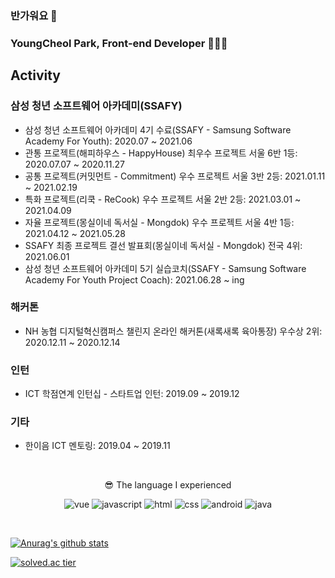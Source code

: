### 반가워요 👋
### YoungCheol Park, Front-end Developer 👨🏻‍💻

## Activity
### 삼성 청년 소프트웨어 아카데미(SSAFY)
- 삼성 청년 소프트웨어 아카데미 4기 수료(SSAFY - Samsung Software Academy For Youth): 2020.07 ~ 2021.06
- 관통 프로젝트(해피하우스 - HappyHouse) 최우수 프로젝트 서울 6반 1등: 2020.07.07 ~ 2020.11.27
- 공통 프로젝트(커밋먼트 - Commitment) 우수 프로젝트 서울 3반 2등: 2021.01.11 ~ 2021.02.19
- 특화 프로젝트(리쿡 - ReCook) 우수 프로젝트 서울 2반 2등: 2021.03.01 ~ 2021.04.09
- 자율 프로젝트(몽실이네 독서실 - Mongdok) 우수 프로젝트 서울 4반 1등: 2021.04.12 ~ 2021.05.28
- SSAFY 최종 프로젝트 결선 발표회(몽실이네 독서실 - Mongdok) 전국 4위: 2021.06.01
- 삼성 청년 소프트웨어 아카데미 5기 실습코치(SSAFY - Samsung Software Academy For Youth Project Coach): 2021.06.28 ~ ing

### 해커톤
- NH 농협 디지털혁신캠퍼스 챌린지 온라인 해커톤(새록새록 육아통장) 우수상 2위: 2020.12.11 ~ 2020.12.14

### 인턴
- ICT 학점연계 인턴십 - 스타트업 인턴: 2019.09 ~ 2019.12

### 기타
- 한이음 ICT 멘토링: 2019.04 ~ 2019.11

</br>

<div align=center>
<!-- I’m currently working on some project at 삼성 청년 SW 아카데미(SSAFY). -->

😎 The language I experienced

  
![vue](https://img.shields.io/badge/-Vue.js-4FC08D?style=flat-square&logo=vue.js&logoColor=white) ![javascript](https://img.shields.io/badge/-JavaScript-F7DF1E?style=flat-square&logo=JavaScript&logoColor=black) ![html](https://img.shields.io/badge/-HTML-E34F26?style=flat-square&logo=HTML5&logoColor=white) ![css](https://img.shields.io/badge/-CSS-1572B6?style=flat-square&logo=CSS3&logoColor=white) ![android](https://img.shields.io/badge/-Android-3DDC84?style=flat-square&logo=Android&logoColor=black) ![java](https://img.shields.io/badge/-Java-007396?style=flat-square&logo=Java&logoColor=white)


</div>

</br>

<!--
- 🌱 I’m currently learning
<div align=center>

![vue](https://img.shields.io/badge/-Vue.js-4FC08D?style=flat-square&logo=vue.js&logoColor=white)
![webrtc](https://img.shields.io/badge/-WebRTC-333333?style=flat-square&logo=WebRTC&logoColor=white)
<br>
현재 GitLab에서 OpenVidu 오픈소스를 활용하여 SSAFY 자율 프로젝트를 진행하고 있습니다!
-->

</div>

[![Anurag's github stats](https://github-readme-stats.vercel.app/api?username=dudcheol&show_icons=true&theme={theme})](https://github.com/dudcheol/github-readme-stats)

[![solved.ac tier](http://mazassumnida.wtf/api/mini/generate_badge?boj=parkyc0301)](https://solved.ac/parkyc0301)
<!-- [![solved.ac tier](http://mazassumnida.wtf/api/mini/generate_badge?boj=parkyc0301)](https://solved.ac/parkyc0301) -->
<!-- [![solved.ac tier](http://mazassumnida.wtf/api/generate_badge?boj=parkyc0301)](https://solved.ac/parkyc0301) -->
<!-- [![solved.ac tier](http://mazassumnida.wtf/api/v2/generate_badge?boj=parkyc0301)](https://solved.ac/parkyc0301) -->

<!--
**dudcheol/dudcheol** is a ✨ _special_ ✨ repository because its `README.md` (this file) appears on your GitHub profile.

Here are some ideas to get you started:

- 🔭 I’m currently working on ...
- 🌱 I’m currently learning ...
- 👯 I’m looking to collaborate on ...
- 🤔 I’m looking for help with ...
- 💬 Ask me about ...
- 📫 How to reach me: ...
- 😄 Pronouns: ...
- ⚡ Fun fact: ...
-->
